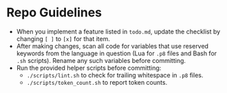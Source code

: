 # Repo Guidelines

- When you implement a feature listed in `todo.md`, update the checklist by changing `[ ]` to `[x]` for that item.
- After making changes, scan all code for variables that use reserved keywords from the language in question (Lua for `.p8` files and Bash for `.sh` scripts). Rename any such variables before committing.
- Run the provided helper scripts before committing:
  - `./scripts/lint.sh` to check for trailing whitespace in `.p8` files.
  - `./scripts/token_count.sh` to report token counts.
